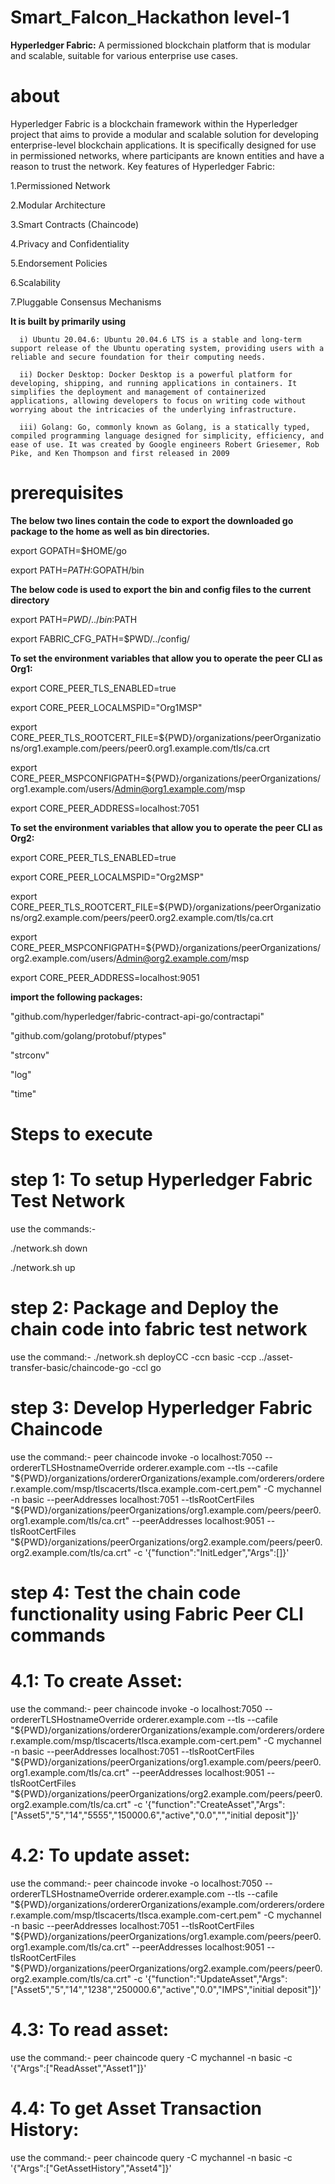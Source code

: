# Smart_Falcon_Hackathon level-1

**Hyperledger Fabric:** A permissioned blockchain platform that is modular and scalable, suitable for various enterprise use cases.

# about
Hyperledger Fabric is a blockchain framework within the Hyperledger project that aims to provide a modular and scalable solution for developing enterprise-level blockchain applications. It is specifically designed for use in permissioned networks, where participants are known entities and have a reason to trust the network. Key features of Hyperledger Fabric:

1.Permissioned Network

2.Modular Architecture

3.Smart Contracts (Chaincode)

4.Privacy and Confidentiality

5.Endorsement Policies

6.Scalability

7.Pluggable Consensus Mechanisms

**It is built by primarily using**

      i) Ubuntu 20.04.6: Ubuntu 20.04.6 LTS is a stable and long-term support release of the Ubuntu operating system, providing users with a reliable and secure foundation for their computing needs.

      ii) Docker Desktop: Docker Desktop is a powerful platform for developing, shipping, and running applications in containers. It simplifies the deployment and management of containerized applications, allowing developers to focus on writing code without worrying about the intricacies of the underlying infrastructure.

      iii) Golang: Go, commonly known as Golang, is a statically typed, compiled programming language designed for simplicity, efficiency, and ease of use. It was created by Google engineers Robert Griesemer, Rob Pike, and Ken Thompson and first released in 2009

# prerequisites
**The below two lines contain the code to export the downloaded go package to the home as well as bin directories.**

 export GOPATH=$HOME/go
 
 export PATH=$PATH:$GOPATH/bin

 **The below code is used to export the bin and config files to the current directory**
 
 export PATH=${PWD}/../bin:$PATH
 
 export FABRIC_CFG_PATH=$PWD/../config/

**To set the environment variables that allow you to operate the peer CLI as Org1:**

 export CORE_PEER_TLS_ENABLED=true
 
 export CORE_PEER_LOCALMSPID="Org1MSP"
 
 export CORE_PEER_TLS_ROOTCERT_FILE=${PWD}/organizations/peerOrganizations/org1.example.com/peers/peer0.org1.example.com/tls/ca.crt
 
 export CORE_PEER_MSPCONFIGPATH=${PWD}/organizations/peerOrganizations/org1.example.com/users/Admin@org1.example.com/msp
 
 export CORE_PEER_ADDRESS=localhost:7051

**To set the environment variables that allow you to operate the peer CLI as Org2:**

 export CORE_PEER_TLS_ENABLED=true
 
 export CORE_PEER_LOCALMSPID="Org2MSP"
 
 export CORE_PEER_TLS_ROOTCERT_FILE=${PWD}/organizations/peerOrganizations/org2.example.com/peers/peer0.org2.example.com/tls/ca.crt
 
 export CORE_PEER_MSPCONFIGPATH=${PWD}/organizations/peerOrganizations/org2.example.com/users/Admin@org2.example.com/msp
 
 export CORE_PEER_ADDRESS=localhost:9051


**import the following packages:**

 "github.com/hyperledger/fabric-contract-api-go/contractapi"
 
 "github.com/golang/protobuf/ptypes"
 
 "strconv"

 "log"
 
 "time"

# Steps to execute
# step 1: To setup Hyperledger Fabric Test Network
use the commands:-

 ./network.sh down
 
 ./network.sh up

# step 2: Package and Deploy the chain code into fabric test network 
use the command:-
 ./network.sh deployCC -ccn basic -ccp ../asset-transfer-basic/chaincode-go -ccl go

# step 3: Develop Hyperledger Fabric Chaincode
use the command:-
 peer chaincode invoke -o localhost:7050 --ordererTLSHostnameOverride orderer.example.com --tls --cafile "${PWD}/organizations/ordererOrganizations/example.com/orderers/orderer.example.com/msp/tlscacerts/tlsca.example.com-cert.pem" -C mychannel -n basic --peerAddresses localhost:7051 --tlsRootCertFiles "${PWD}/organizations/peerOrganizations/org1.example.com/peers/peer0.org1.example.com/tls/ca.crt" --peerAddresses localhost:9051 --tlsRootCertFiles "${PWD}/organizations/peerOrganizations/org2.example.com/peers/peer0.org2.example.com/tls/ca.crt" -c '{"function":"InitLedger","Args":[]}'

 # step 4: Test the chain code functionality using Fabric Peer CLI commands
 # 4.1: To create Asset: 
 use the command:-
   peer chaincode invoke -o localhost:7050 --ordererTLSHostnameOverride orderer.example.com --tls --cafile "${PWD}/organizations/ordererOrganizations/example.com/orderers/orderer.example.com/msp/tlscacerts/tlsca.example.com-cert.pem" -C mychannel -n basic --peerAddresses localhost:7051 --tlsRootCertFiles "${PWD}/organizations/peerOrganizations/org1.example.com/peers/peer0.org1.example.com/tls/ca.crt" --peerAddresses localhost:9051 --tlsRootCertFiles "${PWD}/organizations/peerOrganizations/org2.example.com/peers/peer0.org2.example.com/tls/ca.crt" -c '{"function":"CreateAsset","Args":["Asset5","5","14","5555","150000.6","active","0.0","","initial deposit"]}'

# 4.2: To update asset:
use the command:-
  peer chaincode invoke -o localhost:7050 --ordererTLSHostnameOverride orderer.example.com --tls --cafile "${PWD}/organizations/ordererOrganizations/example.com/orderers/orderer.example.com/msp/tlscacerts/tlsca.example.com-cert.pem" -C mychannel -n basic --peerAddresses localhost:7051 --tlsRootCertFiles "${PWD}/organizations/peerOrganizations/org1.example.com/peers/peer0.org1.example.com/tls/ca.crt" --peerAddresses localhost:9051 --tlsRootCertFiles "${PWD}/organizations/peerOrganizations/org2.example.com/peers/peer0.org2.example.com/tls/ca.crt" -c '{"function":"UpdateAsset","Args":["Asset5","5","14","1238","250000.6","active","0.0","IMPS","initial deposit"]}'

# 4.3: To read asset: 
use the command:-
  peer chaincode query -C mychannel -n basic -c '{"Args":["ReadAsset","Asset1"]}'

# 4.4: To get Asset Transaction History: 
use the command:-
  peer chaincode query -C mychannel -n basic -c '{"Args":["GetAssetHistory","Asset4"]}'
   
